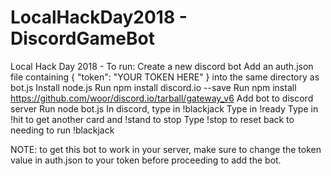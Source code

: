 # LocalHackDay2018 - DiscordGameBot
Local Hack Day 2018 - 
To run:
  Create a new discord bot
  Add an auth.json file containing
    {
    "token": "YOUR TOKEN HERE"
    }
  into the same directory as bot.js
  Install node.js
  Run npm install discord.io --save
  Run npm install https://github.com/woor/discord.io/tarball/gateway_v6
  Add bot to discord server
  Run node bot.js
  In discord, type in !blackjack
  Type in !ready
  Type in !hit to get another card and !stand to stop
  Type !stop to reset back to needing to run !blackjack
  
NOTE: to get this bot to work in your server, make sure to change the token value in auth.json to your token before proceeding to add the bot.
